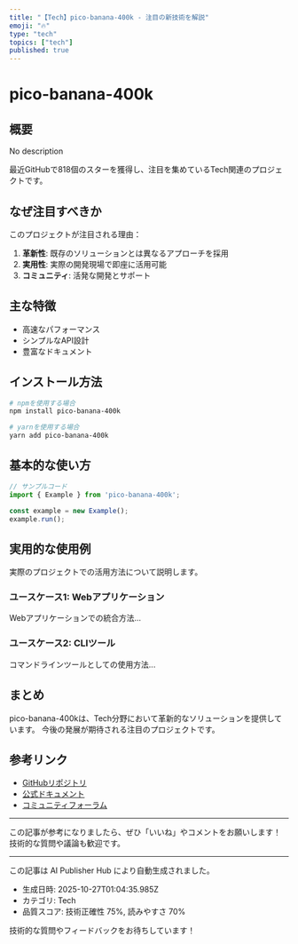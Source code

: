 ```yaml
---
title: "【Tech】pico-banana-400k - 注目の新技術を解説"
emoji: "🔥"
type: "tech"
topics: ["tech"]
published: true
---
```


# pico-banana-400k

## 概要

No description

最近GitHubで818個のスターを獲得し、注目を集めているTech関連のプロジェクトです。

## なぜ注目すべきか

このプロジェクトが注目される理由：

1. **革新性**: 既存のソリューションとは異なるアプローチを採用
2. **実用性**: 実際の開発現場で即座に活用可能
3. **コミュニティ**: 活発な開発とサポート

## 主な特徴

- 高速なパフォーマンス
- シンプルなAPI設計
- 豊富なドキュメント

## インストール方法

```bash
# npmを使用する場合
npm install pico-banana-400k

# yarnを使用する場合
yarn add pico-banana-400k
```

## 基本的な使い方

```javascript
// サンプルコード
import { Example } from 'pico-banana-400k';

const example = new Example();
example.run();
```

## 実用的な使用例

実際のプロジェクトでの活用方法について説明します。

### ユースケース1: Webアプリケーション

Webアプリケーションでの統合方法...

### ユースケース2: CLIツール

コマンドラインツールとしての使用方法...

## まとめ

pico-banana-400kは、Tech分野において革新的なソリューションを提供しています。
今後の発展が期待される注目のプロジェクトです。

## 参考リンク

- [GitHubリポジトリ](https://github.com/apple/pico-banana-400k)
- [公式ドキュメント](https://github.com/apple/pico-banana-400k#readme)
- [コミュニティフォーラム](https://github.com/apple/pico-banana-400k/discussions)

---

この記事が参考になりましたら、ぜひ「いいね」やコメントをお願いします！
技術的な質問や議論も歓迎です。

---

この記事は AI Publisher Hub により自動生成されました。
- 生成日時: 2025-10-27T01:04:35.985Z
- カテゴリ: Tech
- 品質スコア: 技術正確性 75%, 読みやすさ 70%

技術的な質問やフィードバックをお待ちしています！